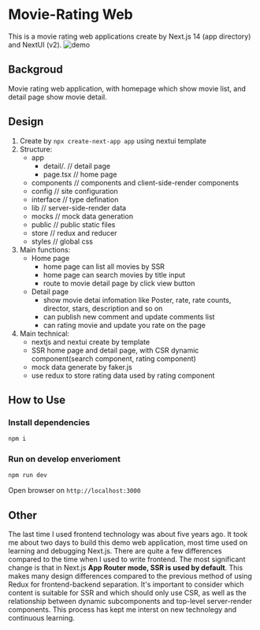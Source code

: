 # Movie-Rating Web 

This is a movie rating web applications create by Next.js 14 (app directory) and NextUI (v2).
![demo](https://reccloudsz.oss-cn-shenzhen.aliyuncs.com/tasks/output/media_conversion/2684f71e-8ea4-4206-b556-dd68c6dd13c6.gif?x-oss-credential=LTAI5tGjJnh66c1txANiRBQN/20240811/cn-shenzhen/oss/aliyun_v4_request&x-oss-date=20240811T040804Z&x-oss-expires=1800&x-oss-signature=b75f943b11ba40960077ca4e6d0751c26f8dbde3f445bc6197613a279fbd6692&x-oss-signature-version=OSS4-HMAC-SHA256)

## Backgroud

Movie rating web application, with homepage which show movie list, and detail page show movie detail.

## Design

1. Create by `npx create-next-app app` using nextui template
2. Structure:
    - app
        - detail/. // detail page
        - page.tsx // home page
    - components // components and client-side-render components
    - config // site configuration
    - interface // type defination
    - lib // server-side-render data
    - mocks // mock data generation
    - public // public static files
    - store // redux and reducer
    - styles // global css
3. Main functions:
    - Home page
        - home page can list all movies by SSR
        - home page can search movies by title input
        - route to movie detail page by click view button
    - Detail page
        - show movie detai infomation like Poster, rate, rate counts, director, stars, description and so on
        - can publish new comment and update comments list
        - can rating movie and update you rate on the page
4. Main technical:
    - nextjs and nextui create by template
    - SSR home page and detail page, with CSR dynamic component(search component, rating component)
    - mock data generate by faker.js
    - use redux to store rating data used by rating component

## How to Use

### Install dependencies

```bash
npm i
```

### Run on develop enverioment

```bash
npm run dev
```

Open browser on `http://localhost:3000`

## Other

The last time I used frontend technology was about five years ago. It took me about two days to build this demo web application, most time used on learning and debugging Next.js. 
There are quite a few differences compared to the time when I used to write frontend. The most significant change is that in Next.js <b>App Router mode, SSR is used by default</b>. This makes many design differences compared to the previous method of using Redux for frontend-backend separation. It's important to consider which content is suitable for SSR and which should only use CSR, as well as the relationship between dynamic subcomponents and top-level server-render components. This process has kept me interst on new technolegy and continuous learning.
